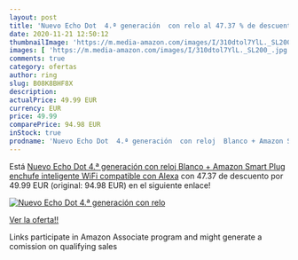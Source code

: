 ```yaml
---
layout: post
title: 'Nuevo Echo Dot  4.ª generación  con relo al 47.37 % de descuento'
date: 2020-11-21 12:50:12
thumbnailImage: 'https://m.media-amazon.com/images/I/310dtol7YlL._SL200_.jpg'
images: [ 'https://m.media-amazon.com/images/I/310dtol7YlL._SL200_.jpg' ]
comments: true
category: ofertas
author: ring
slug: B08K8BHF8X
description:
actualPrice: 49.99 EUR
currency: EUR
price: 49.99
comparePrice: 94.98 EUR
inStock: true
prodname: 'Nuevo Echo Dot  4.ª generación  con reloj  Blanco + Amazon Smart Plug  enchufe inteligente WiFi   compatible con Alexa'
---
```


Está [Nuevo Echo Dot  4.ª generación  con reloj  Blanco + Amazon Smart Plug  enchufe inteligente WiFi   compatible con Alexa](https://www.amazon.es/dp/B08K8BHF8X/?tag=tolees-21) con 47.37 de descuento por 49.99 EUR (original: 94.98 EUR) en el siguiente enlace!

[![Nuevo Echo Dot  4.ª generación  con relo](https://m.media-amazon.com/images/I/310dtol7YlL._SL200_.jpg)](https://www.amazon.es/dp/B08K8BHF8X/?tag=tolees-21)

[Ver la oferta!!](https://www.amazon.es/dp/B08K8BHF8X/?tag=tolees-21)

Links participate in Amazon Associate program and might generate a comission on qualifying sales


